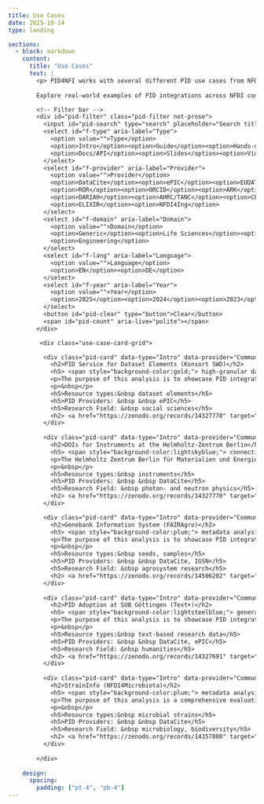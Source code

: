 ```yaml
---
title: Use Cases
date: 2025-10-14
type: landing

sections:
  - block: markdown
    content:
      title: "Use Cases"
      text: |
        <p> PID4NFI works with several different PID use cases from NFDI, in close collaboration with stakeholders from the respective consortia and services.
        
        Explore real-world examples of PID integrations across NFDI consortia and discover use cases that bridge diverse disciplines – from PID registration workflows in life sciences to metadata harmonization in social sciences – illustrating how PIDs enhance interoperability, reproducibility, and long-term accessibility. The examples reflect PID4NFDI’s aim to standardize PID usage, enhance governance, and support interoperability across NFDI consortia.<br /></p>

        <!-- Filter bar -->
        <div id="pid-filter" class="pid-filter not-prose">
          <input id="pid-search" type="search" placeholder="Search title/desc…" aria-label="Search">
          <select id="f-type" aria-label="Type">
            <option value="">Type</option>
            <option>Intro</option><option>Guide</option><option>Hands-on</option>
            <option>Docs/API</option><option>Slides</option><option>Video</option><option>Tool</option>
          </select>
          <select id="f-provider" aria-label="Provider">
            <option value="">Provider</option>
            <option>DataCite</option><option>ePIC</option><option>EUDAT</option>
            <option>ROR</option><option>ORCID</option><option>ARK</option>
            <option>DARIAH</option><option>AHRC/TANC</option><option>CERN</option>
            <option>ELIXIR</option><option>NFDI4Ing</option>
          </select>
          <select id="f-domain" aria-label="Domain">
            <option value="">Domain</option>
            <option>Generic</option><option>Life Sciences</option><option>Heritage</option>
            <option>Engineering</option>
          </select>
          <select id="f-lang" aria-label="Language">
            <option value="">Language</option>
            <option>EN</option><option>DE</option>
          </select>
          <select id="f-year" aria-label="Year">
            <option value="">Year</option>
            <option>2025</option><option>2024</option><option>2023</option><option>2022</option><option>2021</option>
          </select>
          <button id="pid-clear" type="button">Clear</button>
          <span id="pid-count" aria-live="polite"></span>
        </div>

         <div class="use-case-card-grid">

          <div class="pid-card" data-type="Intro" data-provider="Community" data-domain="Generic" data-lang="EN" data-year="2021">
            <h2>PID Service for Dataset Elements (Konsort SWD)</h2>
            <h5> <span style="background-color:gold;"> high-granular data</span> &nbsp <span style="background-color:sandybrown;">large numbers of PIDs</span></h5>            
            <p>The purpose of this analysis is to showcase PID integration in a new PID service that is being developed within the KonsortSWD consortium. This service aims to reference elements below the dataset, study, or publication level via PID, enhancing FAIRness of low-granular dataset elements and fulfilling requirements such as handling a large number of PIDs.</p>
            <p>&nbsp</p>
            <h5>Resource types:&nbsp dataset elements</h5>
            <h5>PID Providers: &nbsp &nbsp ePIC</h5>
            <h5>Research Field: &nbsp social sciences</h5>   
            <h2> <a href="https://zenodo.org/records/14327770" target="_blank">Learn more</a></h2>
          </div>
        
          <div class="pid-card" data-type="Intro" data-provider="Community" data-domain="Generic" data-lang="EN" data-year="2021">
            <h2>DOIs for Instruments at the Helmholtz-Zentrum Berlin</h2>
            <h5> <span style="background-color:lightskyblue;"> connection metadata</span></h5>
            <p>The Helmholtz Zentrum Berlin für Materialien und Energie (HZB) operates the BESSY II synchrotron radiation source and, until the end of 2019, operated the BER II neutron source. The synchrotron radiation of BESSY II (respectively neutrons at BER II) are directed through beamlines to experiment stations, where researchers can examine the interaction of the radiation with a sample, resulting in recorded measurements. The HZB registers DOIs via DataCite for its beamlines and experiment stations to uniquely identify these devices. Researchers can use the DOIs to link their publication data to the devices they have used to generate their measurements.</p>
            <p>&nbsp</p>
            <h5>Resource types:&nbsp instruments</h5>
            <h5>PID Providers: &nbsp &nbsp DataCite</h5>
            <h5>Research Field: &nbsp photon- and neutron physics</h5>   
            <h2> <a href="https://zenodo.org/records/14327770" target="_blank">Learn more</a></h2>
          </div>

          <div class="pid-card" data-type="Intro" data-provider="Community" data-domain="Generic" data-lang="EN" data-year="2021">
            <h2>Genebank Information System (FAIRAgro)</h2>
            <h5> <span style="background-color:plum;"> metadata analysis </span></h5>
            <p>The purpose of this analysis is to showcase PID integration within the Text+ consortium using the example of the SUB Göttingen. The report focuses on two well-integratied and long-running repositories (DARIAH-DE and TextGrid) for text-based research data from the humanities. We give details on different types of integrated PIDs, metadata quality handling, interaction with major infrastructures such as DARIAH and CLARIN, and describe new requirements and developments such as improved user input interfaces.</p>
            <p>&nbsp</p>         
            <h5>Resource types:&nbsp seeds, samples</h5>
            <h5>PID Providers: &nbsp &nbsp DataCite, IGSN</h5>
            <h5>Research Field: &nbsp agrosystem research</h5>   
            <h2> <a href="https://zenodo.org/records/14506202" target="_blank">Learn more</a></h2>
          </div>
        
          <div class="pid-card" data-type="Intro" data-provider="Community" data-domain="Generic" data-lang="EN" data-year="2021">
            <h2>PID Adoption at SUB Göttingen (Text+)</h2>
            <h5> <span style="background-color:lightsteelblue;"> general </span></h5>
            <p>The purpose of this analysis is to showcase PID integration within the Text+ consortium using the example of the SUB Göttingen. The report focuses on two well-integratied and long-running repositories (DARIAH-DE and TextGrid) for text-based research data from the humanities. We give details on different types of integrated PIDs, metadata quality handling, interaction with major infrastructures such as DARIAH and CLARIN, and describe new requirements and developments such as improved user input interfaces.</p>
            <p>&nbsp</p>         
            <h5>Resource types:&nbsp text-based research data</h5>
            <h5>PID Providers: &nbsp &nbsp DataCite, ePIC</h5>
            <h5>Research Field: &nbsp humanities</h5>   
            <h2> <a href="https://zenodo.org/records/14327691" target="_blank">Learn more</a></h2>
          </div>
        
          <div class="pid-card" data-type="Intro" data-provider="Community" data-domain="Generic" data-lang="EN" data-year="2021">
            <h2>StrainInfo (NFDI4Microbiota)</h2>
            <h5> <span style="background-color:plum;"> metadata analysis </span></h5>
            <p>The purpose of this analysis is a comprehensive evaluation of the metadata quality and completeness for the StrainInfo service. StrainInfo, operated by the Leibniz Institute DSMZ – German Collection of Microorganisms and Cell Cultures GmbH, is an integral part of the NFDI4Microbiota consortium. This analysis, conducted by DataCite, highlights the current state of metadata in StrainInfo, offering insights into its alignment with persistent identifier and metadata best practices.</p>
            <p>&nbsp</p>         
            <h5>Resource types:&nbsp microbial strains</h5>
            <h5>PID Providers: &nbsp &nbsp DataCite</h5>
            <h5>Research Field: &nbsp microbiology, biodiversity</h5>   
            <h2> <a href="https://zenodo.org/records/14357800" target="_blank">Learn more</a></h2>
          </div>
        
        </div>
        
    design:
      spacing:
        padding: ["pt-4", "pb-4"]
---
```

